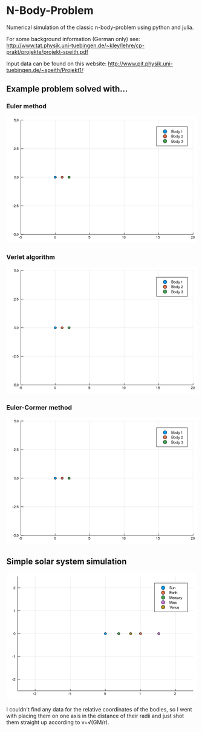 # N-Body-Problem
Numerical simulation of the classic n-body-problem using python and julia. 

For some background information (German only) see: 
http://www.tat.physik.uni-tuebingen.de/~kley/lehre/cp-prakt/projekte/projekt-speith.pdf

Input data can be found on this website:
http://www.pit.physik.uni-tuebingen.de/~speith/Projekt1/

## Example problem solved with...

### Euler method

![Euler method gif](https://github.com/JoshuaSimon/N-Body-Problem/blob/master/Julia/R_euler_method.gif)

### Verlet algorithm

![Verlet algorithm gif](https://github.com/JoshuaSimon/N-Body-Problem/blob/master/Julia/R_verlet.gif)

### Euler-Cormer method

![Euler-Cormer method gif](https://github.com/JoshuaSimon/N-Body-Problem/blob/master/Julia/R_euler_cormer.gif)

## Simple solar system simulation

![Solar system gif](https://github.com/JoshuaSimon/N-Body-Problem/blob/master/Julia/Solar_verlet.gif)

I couldn't find any data for the relative coordinates of the bodies, so I went with placing them on one axis in the distance of their radii and just shot them straight up according to v=√(GM/r).
